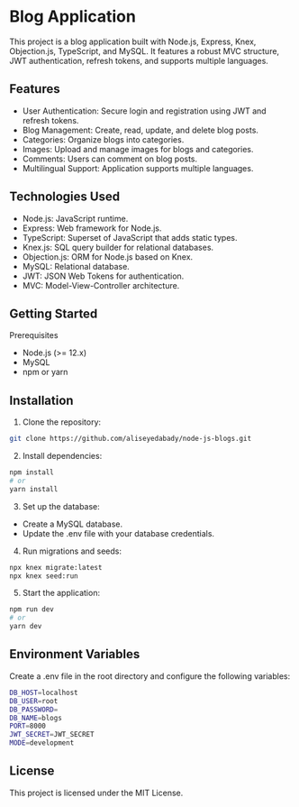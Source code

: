# Blog Application

This project is a blog application built with Node.js, Express, Knex, Objection.js, TypeScript, and MySQL. It features a robust MVC structure, JWT authentication, refresh tokens, and supports multiple languages.

## Features

- User Authentication: Secure login and registration using JWT and refresh tokens.
- Blog Management: Create, read, update, and delete blog posts.
- Categories: Organize blogs into categories.
- Images: Upload and manage images for blogs and categories.
- Comments: Users can comment on blog posts.
- Multilingual Support: Application supports multiple languages.

## Technologies Used

- Node.js: JavaScript runtime.
- Express: Web framework for Node.js.
- TypeScript: Superset of JavaScript that adds static types.
- Knex.js: SQL query builder for relational databases.
- Objection.js: ORM for Node.js based on Knex.
- MySQL: Relational database.
- JWT: JSON Web Tokens for authentication.
- MVC: Model-View-Controller architecture.

## Getting Started

Prerequisites

- Node.js (>= 12.x)
- MySQL
- npm or yarn

## Installation

1. Clone the repository:

```sh
git clone https://github.com/aliseyedabady/node-js-blogs.git

```

2. Install dependencies:

```sh
npm install
# or
yarn install

```

3. Set up the database:

- Create a MySQL database.
- Update the .env file with your database credentials.

4. Run migrations and seeds:

```sh
npx knex migrate:latest
npx knex seed:run
```

5. Start the application:

```sh
npm run dev
# or
yarn dev
```

## Environment Variables

Create a .env file in the root directory and configure the following variables:

```sh
DB_HOST=localhost
DB_USER=root
DB_PASSWORD=
DB_NAME=blogs
PORT=8000
JWT_SECRET=JWT_SECRET
MODE=development
```

## License

This project is licensed under the MIT License.

